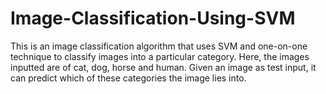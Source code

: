 # Image-Classification-Using-SVM
This is an image classification algorithm that uses SVM and one-on-one technique to classify images into a particular category. Here, the images inputted are of cat, dog, horse and human. Given an image as test input, it can predict which of these categories the image lies into.

